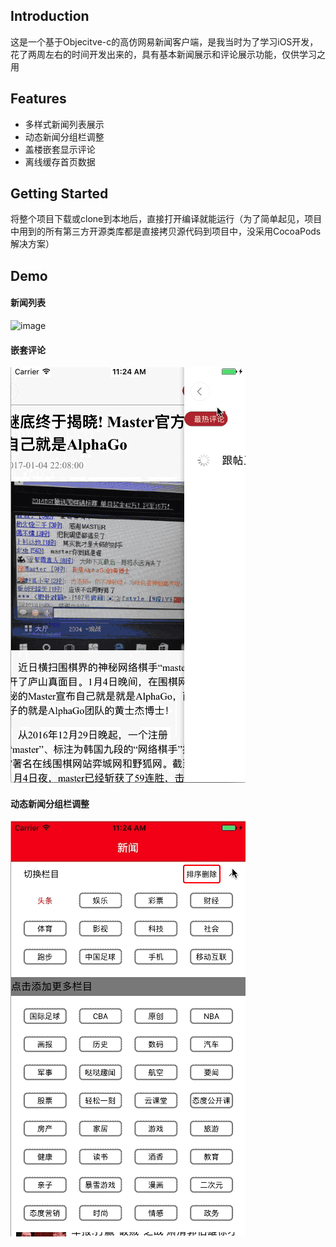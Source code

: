 ## Introduction
这是一个基于Objecitve-c的高仿网易新闻客户端，是我当时为了学习iOS开发，花了两周左右的时间开发出来的，具有基本新闻展示和评论展示功能，仅供学习之用


## Features
- 多样式新闻列表展示
- 动态新闻分组栏调整
- 盖楼嵌套显示评论
- 离线缓存首页数据

## Getting Started
将整个项目下载或clone到本地后，直接打开编译就能运行（为了简单起见，项目中用到的所有第三方开源类库都是直接拷贝源代码到项目中，没采用CocoaPods解决方案）

## Demo
#### 新闻列表
![image](https://github.com/hardbrave/nennews/raw/master/snapshot/home.gif)

#### 嵌套评论
![image](https://github.com/hardbrave/nennews/raw/master/snapshot/comment.gif)

#### 动态新闻分组栏调整
![image](https://github.com/hardbrave/nennews/raw/master/snapshot/topbar.gif)
